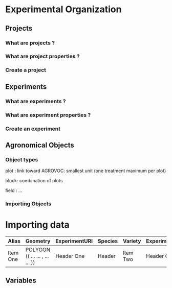 # Experimental Organization

## Projects

### What are projects ?

### What are project properties ?

### Create a project

## Experiments

### What are experiments ?

### What are experiment properties ?

### Create an experiment

## Agronomical Objects

### Object types

plot : link toward AGROVOC: smallest unit (one treatment maximum per plot)

block: combination of plots

field : ...

### Importing Objects

# Importing data

| Alias          | Geometry       | ExperimentURI  | Species     | Variety | ExperimentModalities | Repetition |
| :------------- | :------------- | :------------- | :---------- |:------------- | :------------- | :--------- |
| Item One       | POLYGON (( ... ... , ... ... ))       | Header One     | Header      | Item Two      | Header One     | Header     |


## Variables
